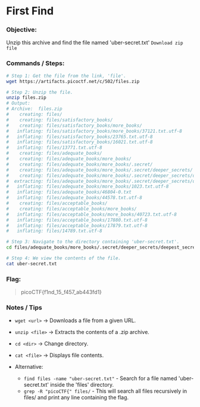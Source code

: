 # First Find

### Objective:

Unzip this archive and find the file named 'uber-secret.txt'
`Download zip file`

### Commands / Steps:

```bash
# Step 1: Get the file from the link, 'file'.
wget https://artifacts.picoctf.net/c/502/files.zip

# Step 2: Unzip the file.
unzip files.zip
# Output:
# Archive:  files.zip
#    creating: files/
#    creating: files/satisfactory_books/
#    creating: files/satisfactory_books/more_books/
#   inflating: files/satisfactory_books/more_books/37121.txt.utf-8  
#   inflating: files/satisfactory_books/23765.txt.utf-8  
#   inflating: files/satisfactory_books/16021.txt.utf-8  
#   inflating: files/13771.txt.utf-8   
#    creating: files/adequate_books/
#    creating: files/adequate_books/more_books/
#    creating: files/adequate_books/more_books/.secret/
#    creating: files/adequate_books/more_books/.secret/deeper_secrets/
#    creating: files/adequate_books/more_books/.secret/deeper_secrets/deepest_secrets/
#  extracting: files/adequate_books/more_books/.secret/deeper_secrets/deepest_secrets/uber-secret.txt  
#   inflating: files/adequate_books/more_books/1023.txt.utf-8  
#   inflating: files/adequate_books/46804-0.txt  
#   inflating: files/adequate_books/44578.txt.utf-8  
#    creating: files/acceptable_books/
#    creating: files/acceptable_books/more_books/
#   inflating: files/acceptable_books/more_books/40723.txt.utf-8  
#   inflating: files/acceptable_books/17880.txt.utf-8  
#   inflating: files/acceptable_books/17879.txt.utf-8  
#   inflating: files/14789.txt.utf-8

# Step 3: Navigate to the directory containing 'uber-secret.txt'.
cd files/adequate_books/more_books/.secret/deeper_secrets/deepest_secrets/

# Step 4: We view the contents of the file.
cat uber-secret.txt
```

### Flag:

> picoCTF{f1nd_15_f457_ab443fd1}

### Notes / Tips

- `wget <url>` → Downloads a file from a given URL.
- `unzip <file>` → Extracts the contents of a .zip archive.
- `cd <dir>` → Change directory.
- `cat <file>` → Displays file contents.

- Alternative:
    - `find files -name "uber-secret.txt"` - Search for a file named 'uber-secret.txt' inside the 'files' directory.
    - `grep -R "picoCTF{" files/` - This will search all files recursively in files/ and print any line containing the flag.



